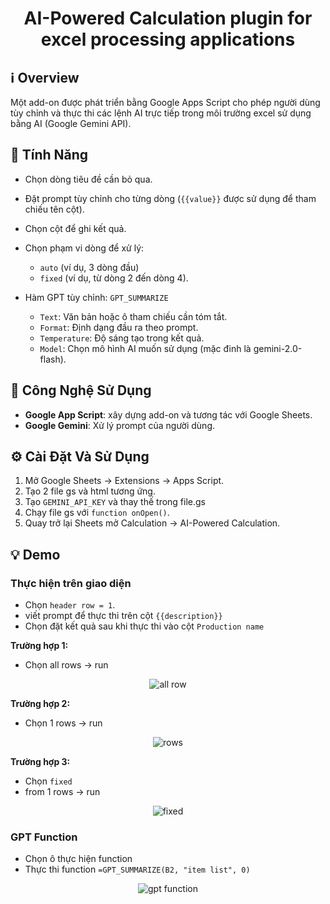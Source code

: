 <h1 align='center'> <strong> AI-Powered Calculation plugin for excel processing applications </strong> </h1>


## ℹ️ Overview
Một add-on được phát triển bằng Google Apps Script cho phép người dùng tùy chỉnh và thực thi các lệnh AI trực tiếp trong môi trường excel sử dụng bằng AI (Google Gemini API).

## 🚀 Tính Năng
+ Chọn dòng tiêu đề cần bỏ qua.
+ Đặt prompt tùy chỉnh cho từng dòng (`{{value}}` được sử dụng để tham chiếu tên cột).
+ Chọn cột để ghi kết quả.
+ Chọn phạm vi dòng để xử lý:
    + `auto` (ví dụ, 3 dòng đầu) 
    + `fixed` (ví dụ, từ dòng 2 đến dòng 4).

+ Hàm GPT tùy chỉnh: `GPT_SUMMARIZE`
    + `Text`: Văn bản hoặc ô tham chiếu cần tóm tắt.
    + `Format`: Định dạng đầu ra theo prompt.
    + `Temperature`: Độ sáng tạo trong kết quả.
    + `Model`: Chọn mô hình AI muốn sử dụng (mặc đinh là gemini-2.0-flash).

## 🧠 Công Nghệ Sử Dụng 
- **Google App Script**: xây dựng add-on và tương tác với Google Sheets.
- **Google Gemini**: Xử lý prompt của người dùng.

## ⚙️ Cài Đặt Và Sử Dụng
1. Mở Google Sheets $\rightarrow$ Extensions $\rightarrow$ Apps Script.
2. Tạo 2 file gs và html tương ứng.
3. Tạo `GEMINI_API_KEY` và thay thế trong file.gs
4. Chạy file gs với `function onOpen()`.
5. Quay trở lại Sheets mở Calculation $\rightarrow$ AI-Powered Calculation. 


## 💡 Demo
### Thực hiện trên giao diện
- Chọn `header row = 1`.
- viết prompt để thực thi trên cột `{{description}}`
- Chọn đặt kết quả sau khi thực thi vào cột `Production name`

**Trường hợp 1:**
- Chọn all rows $\rightarrow$ run

<div align='center'>
<img src="https://i.imgur.com/Usd5c26.png" alt='all row'>
</div>

**Trường hợp 2:**
- Chọn $1$ rows $\rightarrow$ run

<div align='center'>
<img src='https://i.imgur.com/WiBbP4h.png' alt= 'rows'>
</div>

**Trường hợp 3:**
- Chọn `fixed`
- from $1$ rows $\rightarrow$ run

<div align='center'>
<img src='https://i.imgur.com/vhF7O3V.png' alt= 'fixed'>
</div>

### GPT Function 
- Chọn ô thực hiện function
- Thực thi function `=GPT_SUMMARIZE(B2, "item list", 0)`

<div align='center'>
<img src="https://i.imgur.com/ILanIXZ.png" alt='gpt function'>
</div>
